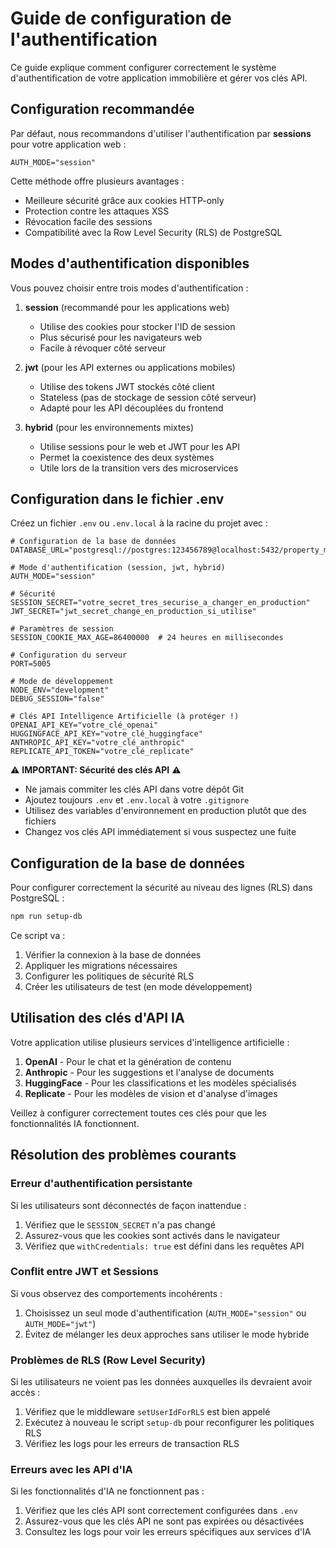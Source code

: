 # Guide de configuration de l'authentification

Ce guide explique comment configurer correctement le système d'authentification de votre application immobilière et gérer vos clés API.

## Configuration recommandée

Par défaut, nous recommandons d'utiliser l'authentification par **sessions** pour votre application web :

```
AUTH_MODE="session"
```

Cette méthode offre plusieurs avantages :
- Meilleure sécurité grâce aux cookies HTTP-only
- Protection contre les attaques XSS
- Révocation facile des sessions
- Compatibilité avec la Row Level Security (RLS) de PostgreSQL

## Modes d'authentification disponibles

Vous pouvez choisir entre trois modes d'authentification :

1. **session** (recommandé pour les applications web)
   - Utilise des cookies pour stocker l'ID de session
   - Plus sécurisé pour les navigateurs web
   - Facile à révoquer côté serveur

2. **jwt** (pour les API externes ou applications mobiles)
   - Utilise des tokens JWT stockés côté client
   - Stateless (pas de stockage de session côté serveur)
   - Adapté pour les API découplées du frontend

3. **hybrid** (pour les environnements mixtes)
   - Utilise sessions pour le web et JWT pour les API
   - Permet la coexistence des deux systèmes
   - Utile lors de la transition vers des microservices

## Configuration dans le fichier .env

Créez un fichier `.env` ou `.env.local` à la racine du projet avec :

```
# Configuration de la base de données
DATABASE_URL="postgresql://postgres:123456789@localhost:5432/property_manager"

# Mode d'authentification (session, jwt, hybrid)
AUTH_MODE="session"

# Sécurité
SESSION_SECRET="votre_secret_tres_securise_a_changer_en_production"
JWT_SECRET="jwt_secret_change_en_production_si_utilise"

# Paramètres de session
SESSION_COOKIE_MAX_AGE=86400000  # 24 heures en millisecondes

# Configuration du serveur
PORT=5005

# Mode de développement
NODE_ENV="development"
DEBUG_SESSION="false"

# Clés API Intelligence Artificielle (à protéger !)
OPENAI_API_KEY="votre_clé_openai"
HUGGINGFACE_API_KEY="votre_clé_huggingface"
ANTHROPIC_API_KEY="votre_clé_anthropic"
REPLICATE_API_TOKEN="votre_clé_replicate"
```

⚠️ **IMPORTANT: Sécurité des clés API** ⚠️
- Ne jamais commiter les clés API dans votre dépôt Git
- Ajoutez toujours `.env` et `.env.local` à votre `.gitignore`
- Utilisez des variables d'environnement en production plutôt que des fichiers
- Changez vos clés API immédiatement si vous suspectez une fuite

## Configuration de la base de données

Pour configurer correctement la sécurité au niveau des lignes (RLS) dans PostgreSQL :

```bash
npm run setup-db
```

Ce script va :
1. Vérifier la connexion à la base de données
2. Appliquer les migrations nécessaires
3. Configurer les politiques de sécurité RLS
4. Créer les utilisateurs de test (en mode développement)

## Utilisation des clés d'API IA

Votre application utilise plusieurs services d'intelligence artificielle :

1. **OpenAI** - Pour le chat et la génération de contenu
2. **Anthropic** - Pour les suggestions et l'analyse de documents
3. **HuggingFace** - Pour les classifications et les modèles spécialisés
4. **Replicate** - Pour les modèles de vision et d'analyse d'images

Veillez à configurer correctement toutes ces clés pour que les fonctionnalités IA fonctionnent.

## Résolution des problèmes courants

### Erreur d'authentification persistante

Si les utilisateurs sont déconnectés de façon inattendue :

1. Vérifiez que le `SESSION_SECRET` n'a pas changé
2. Assurez-vous que les cookies sont activés dans le navigateur
3. Vérifiez que `withCredentials: true` est défini dans les requêtes API

### Conflit entre JWT et Sessions

Si vous observez des comportements incohérents :

1. Choisissez un seul mode d'authentification (`AUTH_MODE="session"` ou `AUTH_MODE="jwt"`)
2. Évitez de mélanger les deux approches sans utiliser le mode hybride

### Problèmes de RLS (Row Level Security)

Si les utilisateurs ne voient pas les données auxquelles ils devraient avoir accès :

1. Vérifiez que le middleware `setUserIdForRLS` est bien appelé
2. Exécutez à nouveau le script `setup-db` pour reconfigurer les politiques RLS
3. Vérifiez les logs pour les erreurs de transaction RLS

### Erreurs avec les API d'IA

Si les fonctionnalités d'IA ne fonctionnent pas :

1. Vérifiez que les clés API sont correctement configurées dans `.env`
2. Assurez-vous que les clés API ne sont pas expirées ou désactivées
3. Consultez les logs pour voir les erreurs spécifiques aux services d'IA 
